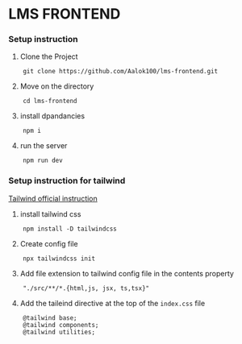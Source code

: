 # LMS FRONTEND

### Setup instruction



1. Clone the Project
```
    git clone https://github.com/Aalok100/lms-frontend.git
```

2. Move on the directory
```
    cd lms-frontend 
```

3. install dpandancies
```
    npm i
```


4. run the server
```
    npm run dev
```




### Setup instruction for tailwind 

[Tailwind official instruction](https://tailwindcss.com/docs/installation)

1. install tailwind css
```
    npm install -D tailwindcss
```

2. Create config file 
```
    npx tailwindcss init
```

3. Add file extension to tailwind config file in the contents property
```
    "./src/**/*.{html,js, jsx, ts,tsx}"
```
4. Add the taileind directive at the top of the `index.css` file
```
    @tailwind base;
    @tailwind components;
    @tailwind utilities;
```
